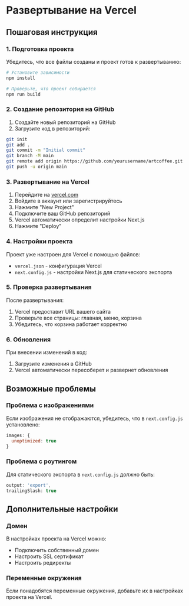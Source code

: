 # Развертывание на Vercel

## Пошаговая инструкция

### 1. Подготовка проекта

Убедитесь, что все файлы созданы и проект готов к развертыванию:

```bash
# Установите зависимости
npm install

# Проверьте, что проект собирается
npm run build
```

### 2. Создание репозитория на GitHub

1. Создайте новый репозиторий на GitHub
2. Загрузите код в репозиторий:

```bash
git init
git add .
git commit -m "Initial commit"
git branch -M main
git remote add origin https://github.com/yourusername/artcoffee.git
git push -u origin main
```

### 3. Развертывание на Vercel

1. Перейдите на [vercel.com](https://vercel.com)
2. Войдите в аккаунт или зарегистрируйтесь
3. Нажмите "New Project"
4. Подключите ваш GitHub репозиторий
5. Vercel автоматически определит настройки Next.js
6. Нажмите "Deploy"

### 4. Настройки проекта

Проект уже настроен для Vercel с помощью файлов:
- `vercel.json` - конфигурация Vercel
- `next.config.js` - настройки Next.js для статического экспорта

### 5. Проверка развертывания

После развертывания:
1. Vercel предоставит URL вашего сайта
2. Проверьте все страницы: главная, меню, корзина
3. Убедитесь, что корзина работает корректно

### 6. Обновления

При внесении изменений в код:
1. Загрузите изменения в GitHub
2. Vercel автоматически пересоберет и развернет обновления

## Возможные проблемы

### Проблема с изображениями
Если изображения не отображаются, убедитесь, что в `next.config.js` установлено:
```javascript
images: {
  unoptimized: true
}
```

### Проблема с роутингом
Для статического экспорта в `next.config.js` должно быть:
```javascript
output: 'export',
trailingSlash: true
```

## Дополнительные настройки

### Домен
В настройках проекта на Vercel можно:
- Подключить собственный домен
- Настроить SSL сертификат
- Настроить редиректы

### Переменные окружения
Если понадобятся переменные окружения, добавьте их в настройках проекта на Vercel.
